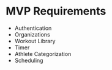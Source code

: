 # MVP Requirements

- Authentication
- Organizations
- Workout Library
- Timer
- Athlete Categorization
- Scheduling
